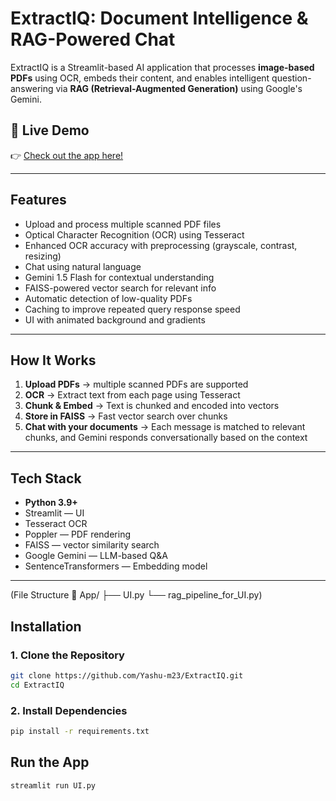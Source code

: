 # ExtractIQ: Document Intelligence & RAG-Powered Chat

ExtractIQ is a Streamlit-based AI application that processes **image-based PDFs** using OCR, embeds their content, and enables intelligent question-answering via **RAG (Retrieval-Augmented Generation)** using Google's Gemini.

## 🚀 Live Demo

👉 [Check out the app here!](https://extractiq.streamlit.app/)

---

## Features

- Upload and process multiple scanned PDF files
- Optical Character Recognition (OCR) using Tesseract
- Enhanced OCR accuracy with preprocessing (grayscale, contrast, resizing)
- Chat using natural language
- Gemini 1.5 Flash for contextual understanding
- FAISS-powered vector search for relevant info
- Automatic detection of low-quality PDFs
- Caching to improve repeated query response speed
- UI with animated background and gradients

---

## How It Works

1. **Upload PDFs** → multiple scanned PDFs are supported
2. **OCR** → Extract text from each page using Tesseract
3. **Chunk & Embed** → Text is chunked and encoded into vectors
4. **Store in FAISS** → Fast vector search over chunks
5. **Chat with your documents** → Each message is matched to relevant chunks, and Gemini responds conversationally based on the context

---

## Tech Stack

- **Python 3.9+**
- Streamlit — UI
- Tesseract OCR
- Poppler — PDF rendering
- FAISS — vector similarity search
- Google Gemini — LLM-based Q&A
- SentenceTransformers — Embedding model

---

(File Structure
📁 App/
  ├── UI.py
  └── rag_pipeline_for_UI.py)
  
## Installation

### 1. Clone the Repository

```bash
git clone https://github.com/Yashu-m23/ExtractIQ.git
cd ExtractIQ
```
### 2. Install Dependencies

```bash
pip install -r requirements.txt
```

## Run the App

```bash
streamlit run UI.py
```
